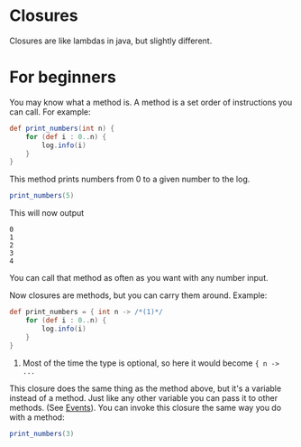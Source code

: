 # Closures

Closures are like lambdas in java, but slightly different.

# For beginners

You may know what a method is. A method is a set order of instructions you can call. For example:

````groovy
def print_numbers(int n) {
    for (def i : 0..n) {
        log.info(i)
    }
}
````

This method prints numbers from 0 to a given number to the log.

````groovy
print_numbers(5)
````

This will now output

````
0
1
2
3
4
````

You can call that method as often as you want with any number input.

Now closures are methods, but you can carry them around. Example:

````groovy
def print_numbers = { int n -> /*(1)*/
    for (def i : 0..n) {
        log.info(i)
    }
}
````

1. Most of the time the type is optional, so here it would become `{ n -> ...`

This closure does the same thing as the method above, but it's a variable instead of a method. Just like any other
variable you can pass it to other methods. (See [Events](../groovyscript/minecraft/events/aa_events.md)).
You can invoke this closure the same way you do with a method:
````groovy
print_numbers(3)
````